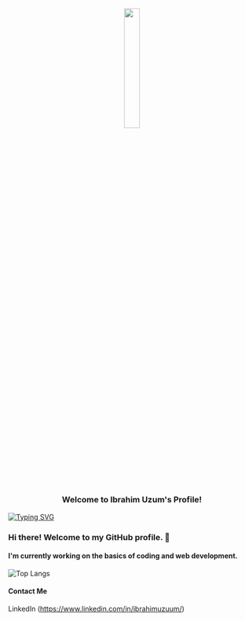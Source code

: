 <h3 align="center">
  <!-- gif section-->
  <p> <img src="https://image.myanimelist.net/ui/5LYzTBVoS196gvYvw3zjwLu8S6QxSSAh8EW3G1rqT7g" width="25%"> </p>
  Welcome to Ibrahim Uzum's Profile! 
</h3>

<!-- Typing SVG by DenverCoder1 - https://github.com/DenverCoder1/readme-typing-svg -->

<p align="center">
  
  [![Typing SVG](https://readme-typing-svg.demolab.com/?lines=FRONT-END+DEVELOPER;DESIGNER&font=Oswald%20Code&center=true&width=440&height=45&color=89D8FF&size=22&pause=1000)](https://git.io/typing-svg)
</p>


### Hi there! Welcome to my GitHub profile. :milky_way: 

#### I'm currently working on the basics of coding and web development.

![Top Langs](https://github-readme-stats.vercel.app/api/top-langs/?username=ceeshar&theme=ayu-mirage)

#### Contact Me
LinkedIn (https://www.linkedin.com/in/ibrahimuzuum/)
